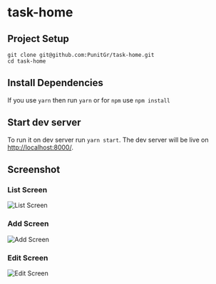 # task-home

## Project Setup
```
git clone git@github.com:PunitGr/task-home.git
cd task-home
```

## Install Dependencies

If you use `yarn` then run `yarn` or for `npm` use `npm install`

## Start dev server
To run it on dev server run `yarn start`. The dev server will be live on [http://localhost:8000/](http://localhost:8000/).

## Screenshot

### List Screen
![List Screen](screenshot/listscreen.png)

### Add Screen
![Add Screen](screenshot/addscreen.png)

### Edit Screen
![Edit Screen](screenshot/editscreen.png)
